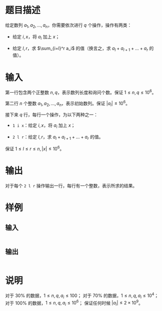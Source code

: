 # 题目描述

给定数列 $a_1, a_2, \dots, a_n$，你需要依次进行 $q$ 个操作，操作有两类：

- 给定 $i, x$，将 $a_i$ 加上 $x$；

- 给定 $l, r$，求 $\sum_{i=l}^r a_i$ 的值（换言之，求 $a_l + a_{l + 1} + \dots + a_r$ 的值）。

# 输入

第一行包含两个正整数 $n, q$，表示数列长度和询问个数。保证 $1 \le n, q \le 10 ^ 6$。

第二行 $n$ 个整数 $a_1, a_2, \dots, a_n$，表示初始数列。保证 $|a_i| \le 10 ^ 6$。

接下来 $q$ 行，每行一个操作，为以下两种之一：

- `1 i x`：给定 $i, x$，将 $a_i$ 加上 $x$；

- `2 l r`：给定 $l, r$，求 $a_l + a_{l + 1} + \dots + a_r$ 的值。

保证 $1 \le l \le r \le n, |x| \le 10 ^ 6$。

# 输出

对于每个 `2 l r` 操作输出一行，每行有一个整数，表示所求的结果。

# 样例

## 输入

```

```

## 输出

```

```

# 说明

对于 $30 \%$ 的数据，$1 \le n, q, a_i \le 100$；
对于 $70 \%$ 的数据，$1 \le n, q, a_i \le 10 ^ 4$；
对于 $100 \%$ 的数据，$1 \le n, q, a_i \le 10 ^ 6$；
保证任何时候 $|a_i| \le 2 \times 10 ^ 9$。

